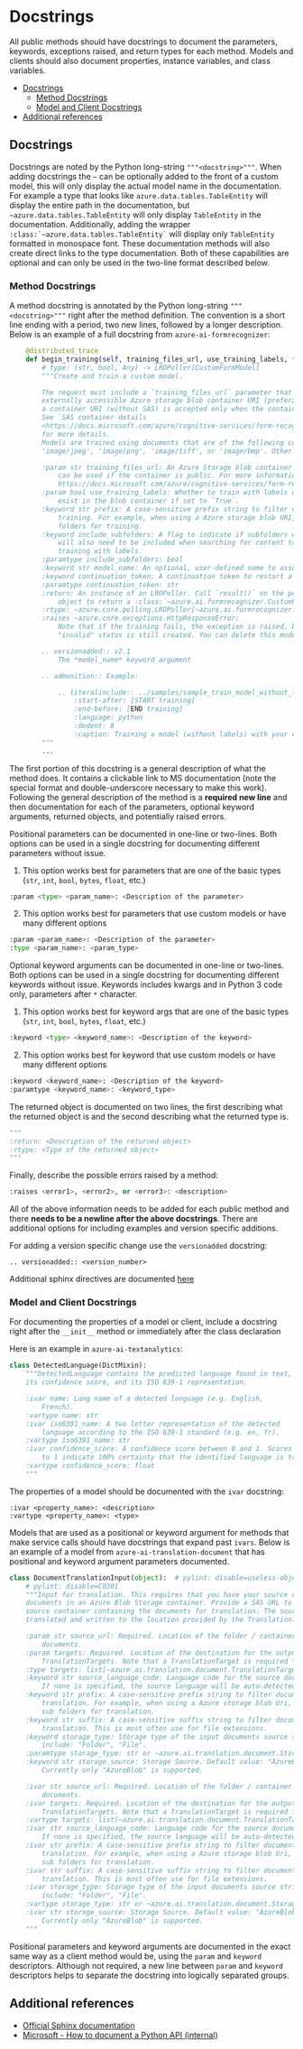 # Docstrings

All public methods should have docstrings to document the parameters, keywords, exceptions raised, and return types for each method. Models and clients should also document properties, instance variables, and class variables.

* [Docstrings](#docstrings)
    * [Method Docstrings](#method-docstrings)
    * [Model and Client Docstrings](#model-and-client-docstrings)
* [Additional references](#additional-references)

## Docstrings

Docstrings are noted by the Python long-string `"""<docstring>"""`. When adding docstrings the `~` can be optionally added to the front of a custom model, this will only display the actual model name in the documentation. For example a type that looks like `azure.data.tables.TableEntity` will display the entire path in the documentation, but `~azure.data.tables.TableEntity` will only display `TableEntity` in the documentation. Additionally, adding the wrapper `` :class:`~azure.data.tables.TableEntity` `` will display only `TableEntity` formatted in monospace font. These documentation methods will also create direct links to the type documentation. Both of these capabilities are optional and can only be used in the two-line format described below.

### Method Docstrings

A method docstring is annotated by the Python long-string `"""<docstring>"""` right after the method definition. The convention is a short line ending with a period, two new lines, followed by a longer description. Below is an example of a full docstring from `azure-ai-formrecognizer`:
```python
    @distributed_trace
    def begin_training(self, training_files_url, use_training_labels, **kwargs):
        # type: (str, bool, Any) -> LROPoller[CustomFormModel]
        """Create and train a custom model.

        The request must include a `training_files_url` parameter that is an
        externally accessible Azure storage blob container URI (preferably a Shared Access Signature URI). Note that
        a container URI (without SAS) is accepted only when the container is public. 
        See `SAS container details
        <https://docs.microsoft.com/azure/cognitive-services/form-recognizer/build-training-data-set>`__
        for more details.
        Models are trained using documents that are of the following content type - 'application/pdf',
        'image/jpeg', 'image/png', 'image/tiff', or 'image/bmp'. Other types of content in the container is ignored.

        :param str training_files_url: An Azure Storage blob container's SAS URI. A container URI (without SAS)
            can be used if the container is public. For more information on setting up a training data set, see:
            https://docs.microsoft.com/azure/cognitive-services/form-recognizer/build-training-data-set
        :param bool use_training_labels: Whether to train with labels or not. Corresponding labeled files must
            exist in the blob container if set to `True`.
        :keyword str prefix: A case-sensitive prefix string to filter documents in the source path for
            training. For example, when using a Azure storage blob URI, use the prefix to restrict sub
            folders for training.
        :keyword include_subfolders: A flag to indicate if subfolders within the set of prefix folders
            will also need to be included when searching for content to be preprocessed. Not supported if
            training with labels.
        :paramtype include_subfolders: bool
        :keyword str model_name: An optional, user-defined name to associate with your model.
        :keyword continuation_token: A continuation token to restart a poller from a saved state.
        :paramtype continuation_token: str
        :return: An instance of an LROPoller. Call `result()` on the poller
            object to return a :class:`~azure.ai.formrecognizer.CustomFormModel`.
        :rtype: ~azure.core.polling.LROPoller[~azure.ai.formrecognizer.CustomFormModel]
        :raises ~azure.core.exceptions.HttpResponseError:
            Note that if the training fails, the exception is raised, but a model with an
            "invalid" status is still created. You can delete this model by calling :func:`~delete_model()`

        .. versionadded:: v2.1
            The *model_name* keyword argument

        .. admonition:: Example:

            .. literalinclude:: ../samples/sample_train_model_without_labels.py
                :start-after: [START training]
                :end-before: [END training]
                :language: python
                :dedent: 8
                :caption: Training a model (without labels) with your custom forms.
        """
        ...
```

The first portion of this docstring is a general description of what the method does. It contains a clickable link to MS documentation (note the special format and double-underscore necessary to make this work). Following the general description of the method is a **required new line** and then documentation for each of the parameters, optional keyword arguments, returned objects, and potentially raised errors.

Positional parameters can be documented in one-line or two-lines. Both options can be used in a single docstring for documenting different parameters without issue.
1. This option works best for parameters that are one of the basic types (`str`, `int`, `bool`, `bytes`, `float`, etc.)
```python
:param <type> <param_name>: <Description of the parameter>
```
2. This option works best for parameters that use custom models or have many different options
```python
:param <param_name>: <Description of the parameter>
:type <param_name>: <param_type>
```

Optional keyword arguments can be documented in one-line or two-lines. Both options can be used in a single docstring for documenting different keywords without issue. Keywords includes kwargs and in Python 3 code only, parameters after `*` character.
1. This option works best for keyword args that are one of the basic types (`str`, `int`, `bool`, `bytes`, `float`, etc.)
```python
:keyword <type> <keyword_name>: <Description of the keyword>
```
2. This option works best for keyword that use custom models or have many different options
```python
:keyword <keyword_name>: <Description of the keyword>
:paramtype <keyword_name>: <keyword_type>
```

The returned object is documented on two lines, the first describing what the returned object is and the second describing what the returned type is.
```python
"""
:return: <Description of the returned object>
:rtype: <Type of the returned object>
"""
```

Finally, describe the possible errors raised by a method:
```python
:raises <error1>, <error2>, or <error3>: <description>
```

All of the above information needs to be added for each public method and there **needs to be a newline after the above docstrings**. There are additional options for including examples and version specific additions.

For adding a version specific change use the `versionadded` docstring:
```
.. versionadded:: <version_number>

```

Additional sphinx directives are documented [here](https://review.docs.microsoft.com/help/onboard/admin/reference/python/documenting-api?branch=master#supported-sphinx-directives)

### Model and Client Docstrings

For documenting the properties of a model or client, include a docstring right after the `__init__` method or immediately after the class declaration

Here is an example in `azure-ai-textanalytics`:
```python
class DetectedLanguage(DictMixin):
    """DetectedLanguage contains the predicted language found in text,
    its confidence score, and its ISO 639-1 representation.

    :ivar name: Long name of a detected language (e.g. English,
        French).
    :vartype name: str
    :ivar iso6391_name: A two letter representation of the detected
        language according to the ISO 639-1 standard (e.g. en, fr).
    :vartype iso6391_name: str
    :ivar confidence_score: A confidence score between 0 and 1. Scores close
        to 1 indicate 100% certainty that the identified language is true.
    :vartype confidence_score: float
    """
```

The properties of a model should be documented with the `ivar` docstring:
```
:ivar <property_name>: <description>
:vartype <property_name>: <type>
```

Models that are used as a positional or keyword argument for methods that make service calls should have docstrings that expand past `ivars`. Below is an example of a model from `azure-ai-translation-document` that has positional and keyword argument parameters documented.

```python
class DocumentTranslationInput(object):  # pylint: disable=useless-object-inheritance
    # pylint: disable=C0301
    """Input for translation. This requires that you have your source document or
    documents in an Azure Blob Storage container. Provide a SAS URL to the source file or
    source container containing the documents for translation. The source document(s) are
    translated and written to the location provided by the TranslationTargets.

    :param str source_url: Required. Location of the folder / container or single file with your
        documents.
    :param targets: Required. Location of the destination for the output. This is a list of
        TranslationTargets. Note that a TranslationTarget is required for each language code specified.
    :type targets: list[~azure.ai.translation.document.TranslationTarget]
    :keyword str source_language_code: Language code for the source documents.
        If none is specified, the source language will be auto-detected for each document.
    :keyword str prefix: A case-sensitive prefix string to filter documents in the source path for
        translation. For example, when using a Azure storage blob Uri, use the prefix to restrict
        sub folders for translation.
    :keyword str suffix: A case-sensitive suffix string to filter documents in the source path for
        translation. This is most often use for file extensions.
    :keyword storage_type: Storage type of the input documents source string. Possible values
        include: "Folder", "File".
    :paramtype storage_type: str or ~azure.ai.translation.document.StorageInputType
    :keyword str storage_source: Storage Source. Default value: "AzureBlob".
        Currently only "AzureBlob" is supported.

    :ivar str source_url: Required. Location of the folder / container or single file with your
        documents.
    :ivar targets: Required. Location of the destination for the output. This is a list of
        TranslationTargets. Note that a TranslationTarget is required for each language code specified.
    :vartype targets: list[~azure.ai.translation.document.TranslationTarget]
    :ivar str source_language_code: Language code for the source documents.
        If none is specified, the source language will be auto-detected for each document.
    :ivar str prefix: A case-sensitive prefix string to filter documents in the source path for
        translation. For example, when using a Azure storage blob Uri, use the prefix to restrict
        sub folders for translation.
    :ivar str suffix: A case-sensitive suffix string to filter documents in the source path for
        translation. This is most often use for file extensions.
    :ivar storage_type: Storage type of the input documents source string. Possible values
        include: "Folder", "File".
    :vartype storage_type: str or ~azure.ai.translation.document.StorageInputType
    :ivar str storage_source: Storage Source. Default value: "AzureBlob".
        Currently only "AzureBlob" is supported.
    """
```

Positional parameters and keyword arguments are documented in the exact same way as a client method would be, using the `param` and `keyword` descriptors. Although not required, a new line between `param` and `keyword` descriptors helps to separate the docstring into logically separated groups.

## Additional references

- [Official Sphinx documentation](https://www.sphinx-doc.org/en/master/usage/domains/python.html)
- [Microsoft - How to document a Python API (internal)](https://review.learn.microsoft.com/help/onboard/admin/reference/python/documenting-api)
